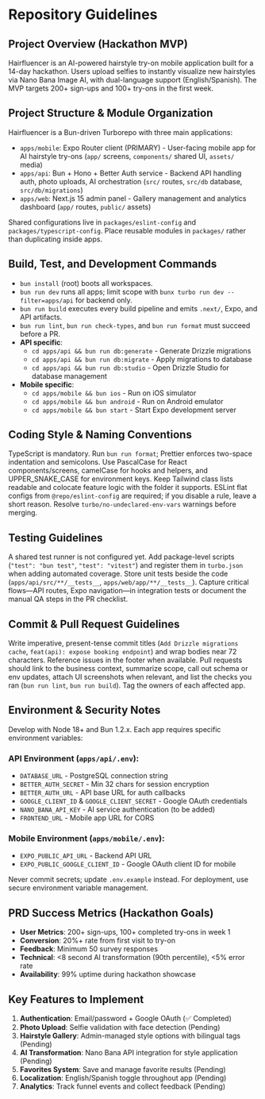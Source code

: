 # Repository Guidelines

## Project Overview (Hackathon MVP)
Hairfluencer is an AI-powered hairstyle try-on mobile application built for a 14-day hackathon. Users upload selfies to instantly visualize new hairstyles via Nano Bana Image AI, with dual-language support (English/Spanish). The MVP targets 200+ sign-ups and 100+ try-ons in the first week.

## Project Structure & Module Organization
Hairfluencer is a Bun-driven Turborepo with three main applications:
- `apps/mobile`: Expo Router client (PRIMARY) - User-facing mobile app for AI hairstyle try-ons (`app/` screens, `components/` shared UI, `assets/` media)
- `apps/api`: Bun + Hono + Better Auth service - Backend API handling auth, photo uploads, AI orchestration (`src/` routes, `src/db` database, `src/db/migrations`)
- `apps/web`: Next.js 15 admin panel - Gallery management and analytics dashboard (`app/` routes, `public/` assets)

Shared configurations live in `packages/eslint-config` and `packages/typescript-config`. Place reusable modules in `packages/` rather than duplicating inside apps.

## Build, Test, and Development Commands
- `bun install` (root) boots all workspaces.
- `bun run dev` runs all apps; limit scope with `bunx turbo run dev --filter=apps/api` for backend only.
- `bun run build` executes every build pipeline and emits `.next/`, Expo, and API artifacts.
- `bun run lint`, `bun run check-types`, and `bun run format` must succeed before a PR.
- **API specific**:
  - `cd apps/api && bun run db:generate` - Generate Drizzle migrations
  - `cd apps/api && bun run db:migrate` - Apply migrations to database
  - `cd apps/api && bun run db:studio` - Open Drizzle Studio for database management
- **Mobile specific**:
  - `cd apps/mobile && bun ios` - Run on iOS simulator
  - `cd apps/mobile && bun android` - Run on Android emulator
  - `cd apps/mobile && bun start` - Start Expo development server

## Coding Style & Naming Conventions
TypeScript is mandatory. Run `bun run format`; Prettier enforces two-space indentation and semicolons. Use PascalCase for React components/screens, camelCase for hooks and helpers, and UPPER_SNAKE_CASE for environment keys. Keep Tailwind class lists readable and colocate feature logic with the folder it supports. ESLint flat configs from `@repo/eslint-config` are required; if you disable a rule, leave a short reason. Resolve `turbo/no-undeclared-env-vars` warnings before merging.

## Testing Guidelines
A shared test runner is not configured yet. Add package-level scripts (`"test": "bun test"`, `"test": "vitest"`) and register them in `turbo.json` when adding automated coverage. Store unit tests beside the code (`apps/api/src/**/__tests__`, `apps/web/app/**/__tests__`). Capture critical flows—API routes, Expo navigation—in integration tests or document the manual QA steps in the PR checklist.

## Commit & Pull Request Guidelines
Write imperative, present-tense commit titles (`Add Drizzle migrations cache`, `feat(api): expose booking endpoint`) and wrap bodies near 72 characters. Reference issues in the footer when available. Pull requests should link to the business context, summarize scope, call out schema or env updates, attach UI screenshots when relevant, and list the checks you ran (`bun run lint`, `bun run build`). Tag the owners of each affected app.

## Environment & Security Notes
Develop with Node 18+ and Bun 1.2.x. Each app requires specific environment variables:

### API Environment (`apps/api/.env`):
- `DATABASE_URL` - PostgreSQL connection string
- `BETTER_AUTH_SECRET` - Min 32 chars for session encryption
- `BETTER_AUTH_URL` - API base URL for auth callbacks
- `GOOGLE_CLIENT_ID` & `GOOGLE_CLIENT_SECRET` - Google OAuth credentials
- `NANO_BANA_API_KEY` - AI service authentication (to be added)
- `FRONTEND_URL` - Mobile app URL for CORS

### Mobile Environment (`apps/mobile/.env`):
- `EXPO_PUBLIC_API_URL` - Backend API URL
- `EXPO_PUBLIC_GOOGLE_CLIENT_ID` - Google OAuth client ID for mobile

Never commit secrets; update `.env.example` instead. For deployment, use secure environment variable management.

## PRD Success Metrics (Hackathon Goals)
- **User Metrics**: 200+ sign-ups, 100+ completed try-ons in week 1
- **Conversion**: 20%+ rate from first visit to try-on
- **Feedback**: Minimum 50 survey responses
- **Technical**: <8 second AI transformation (90th percentile), <5% error rate
- **Availability**: 99% uptime during hackathon showcase

## Key Features to Implement
1. **Authentication**: Email/password + Google OAuth (✅ Completed)
2. **Photo Upload**: Selfie validation with face detection (Pending)
3. **Hairstyle Gallery**: Admin-managed style options with bilingual tags (Pending)
4. **AI Transformation**: Nano Bana API integration for style application (Pending)
5. **Favorites System**: Save and manage favorite results (Pending)
6. **Localization**: English/Spanish toggle throughout app (Pending)
7. **Analytics**: Track funnel events and collect feedback (Pending)
